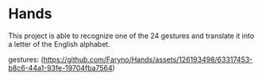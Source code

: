 # Hands
This project is able to recognize one of the 24 gestures and translate it into a letter of the English alphabet.


gestures:
(https://github.com/Faryno/Hands/assets/126193498/63317453-b8c6-44a1-93fe-19704fba7564)
